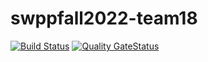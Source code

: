 
# swppfall2022-team18

[![Build Status](https://app.travis-ci.com/swsnu/swppfall2022-team18.svg?branch=main)](https://app.travis-ci.com/swsnu/swppfall2022-team18)
[![Quality GateStatus](https://sonarcloud.io/api/project_badges/measure?project=swsnu_swppfall2022-team18&metric=alert_status)](https://sonarcloud.io/dashboard?id=swsnu_swppfall2022-team18)
